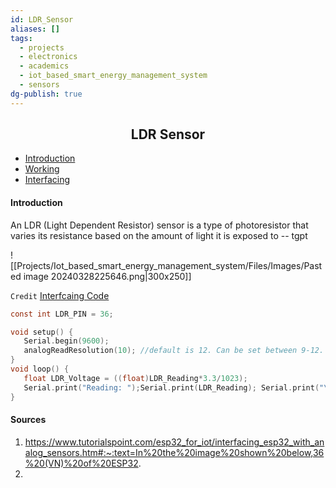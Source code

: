 ```yaml
---
id: LDR_Sensor
aliases: []
tags:
  - projects
  - electronics
  - academics
  - iot_based_smart_energy_management_system
  - sensors
dg-publish: true
---
```

<h2 align="center">LDR Sensor</h2>

- [Introduction]()
- [Working]()
- [Interfacing]()

#### Introduction
An LDR (Light Dependent Resistor) sensor is a type of photoresistor that varies its resistance based on the amount of light it is exposed to -- tgpt 

![[Projects/Iot_based_smart_energy_management_system/Files/Images/Pasted image 20240328225646.png|300x250]]

`Credit` [Interfcaing Code](https://github.com/yash-sanghvi/ESP32/blob/master/AnalogReadWithLDR/AnalogReadWithLDR.ino)

```c
const int LDR_PIN = 36;

void setup() {
   Serial.begin(9600);
   analogReadResolution(10); //default is 12. Can be set between 9-12.
}
void loop() {
   float LDR_Voltage = ((float)LDR_Reading*3.3/1023);
   Serial.print("Reading: ");Serial.print(LDR_Reading); Serial.print("\t");Serial.print("Voltage: ");Serial.println(LDR_Voltage);
}

```

#### Sources
1. https://www.tutorialspoint.com/esp32_for_iot/interfacing_esp32_with_analog_sensors.htm#:~:text=In%20the%20image%20shown%20below,36%20(VN)%20of%20ESP32.
2. 